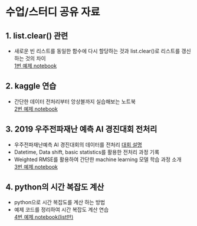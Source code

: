 # 수업/스터디 공유 자료  
## 1. list.clear() 관련  
- 새로운 빈 리스트를 동일한 함수에 다시 할당하는 것과 list.clear()로 리스트를 갱신하는 것의 차이  
[1번 예제 notebook](https://github.com/gimys/temp_repo/blob/master/clear_list_maintains_id.ipynb)  
## 2. kaggle 연습  
- 간단한 데이터 전처리부터 앙상블까지 실습해보는 노트북  
[2번 예제 notebook](https://github.com/gimys/temp_repo/blob/master/kaggle_example.ipynb)  
## 3. 2019 우주전파재난 예측 AI 경진대회 전처리  
- 우주전파재난예측 AI 경진대회의 데이터를 전처리 [대회 설명](https://sapiensteam.com/make/contestDetail.do)  
- Datetime, Data shift, basic statistics를 활용한 전처리 과정 기록  
- Weighted RMSE를 활용하여 간단한 machine learning 모델 학습 과정 소개  
[3번 예제 notebook](https://github.com/gimys/temp_repo/blob/master/pre_processing_solar_cimpete.ipynb)
## 4. python의 시간 복잡도 계산  
- python으로 시간 복잡도를 계산 하는 방법
- 예제 코드를 정리하여 시간 복잡도 계산 연습  
[4번 예제 notebook(list만)](https://github.com/gimys/temp_repo/blob/master/big_o_practice.ipynb)  
